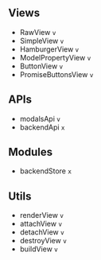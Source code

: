 ## Views
- RawView `v`
- SimpleView `v`
- HamburgerView `v`
- ModelPropertyView `v`
- ButtonView `v`
- PromiseButtonsView `v`

## APIs
- modalsApi `v`
- backendApi `x`

## Modules
- backendStore `x`

## Utils
- renderView `v`
- attachView `v`
- detachView `v`
- destroyView `v`
- buildView `v`
